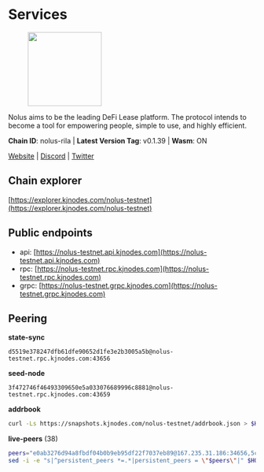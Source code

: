 # Services

<figure><img src="https://raw.githubusercontent.com/kj89/testnet_manuals/main/pingpub/logos/nolus.png" width="150" alt=""><figcaption></figcaption></figure>

Nolus aims to be the leading DeFi Lease platform. The protocol  intends to become a tool for empowering people, simple to use, and highly efficient.

**Chain ID**: nolus-rila | **Latest Version Tag**: v0.1.39 | **Wasm**: ON

[Website](https://www.nolus.io) | [Discord](https://discord.gg/nolus-protocol) | [Twitter](https://twitter.com/NolusProtocol)


## Chain explorer
[https://explorer.kjnodes.com/nolus-testnet](https://explorer.kjnodes.com/nolus-testnet)

## Public endpoints

* api: [https://nolus-testnet.api.kjnodes.com](https://nolus-testnet.api.kjnodes.com)
* rpc: [https://nolus-testnet.rpc.kjnodes.com](https://nolus-testnet.rpc.kjnodes.com)
* grpc: [https://nolus-testnet.grpc.kjnodes.com](https://nolus-testnet.grpc.kjnodes.com)

## Peering

**state-sync**

```text
d5519e378247dfb61dfe90652d1fe3e2b3005a5b@nolus-testnet.rpc.kjnodes.com:43656
```

**seed-node**

```text
3f472746f46493309650e5a033076689996c8881@nolus-testnet.rpc.kjnodes.com:43659
```

**addrbook**
```bash
curl -Ls https://snapshots.kjnodes.com/nolus-testnet/addrbook.json > $HOME/.nolus/config/addrbook.json
```

**live-peers** (38)
```bash
peers="e0ab3276d94a8fbdf04b0b9eb95df22f7037eb89@167.235.31.186:34656,5c2a752c9b1952dbed075c56c600c3a79b58c395@195.3.220.135:27016,7a1fc4d1cc0ffec7db6a2a15496136e62561b162@161.97.146.108:26656,d5519e378247dfb61dfe90652d1fe3e2b3005a5b@65.109.68.190:43656,387393e38531ac010f500d294505232a77c88766@45.33.32.8:26656,301dcb25951a0ebd6a36e09e612c85dc3aea3767@95.70.160.37:26656,df5523a9d35328716337343cbeea3063cd4fa9b3@65.108.206.118:61256,db05aaa5ee2d67f3418cd77df4307f2bb412ee40@65.108.199.62:19656,e0aac09f3de68abf583b0e3994228ee8bd19d1eb@168.119.124.130:45659,98907b8c92c003aa2d003bb5d47e5ae6e34b0732@77.51.200.79:46656,9e54327630e4f9668fb6137c5631c0ed6905b6e7@89.252.21.37:26656,e4b7228ccadf3180e6e323aa4c0c97946ac054dc@65.109.112.20:11134,89aaf76a23b16bd57a1982e7b304fd998a49942a@65.109.85.226:9000,b6c8dc38a5dba19a3f10d23b3572065db9265fa3@65.109.85.225:9000,5bf83be8dfe52fe2c204300f1e9b1449487ce5af@88.99.164.158:1176,58d7fc67e12548f3f1ddda3bbe6000ae3d9d638c@85.10.198.169:13656,8c5de077ed97fea13f822e0afa9d5720b1ff7e1d@178.63.8.245:26656,681ecb99467dd00a586d9499a1002f2829f1a02d@65.109.85.208:29656,e2c89ba2a9e998ff69b955d5bb317e7438816b7b@95.217.4.157:43656,6cb8e63bf00d37399454ab24b6cf316062b90117@199.175.98.110:36656,5118f29924e801e965e48d129fb29561aaa93966@193.203.15.174:26656,f94390d9e922e8430ad9fd5062244ddf7d4babd4@45.130.104.121:26656,723d799586cb2659f797a336bcbafaf6b0903586@92.53.65.56:16656,1cb8223111a5fb8a631d73aa3bcd7abd2ef41ba7@45.87.104.84:1184,5289137e6134895c5b3b82a9847869f2a889cdc0@65.108.97.58:2776,04a0036ff421f2dd8f46cca1fae9a893624bd868@95.216.14.72:29656,8b0b427b4567a7a66f05fab1146ee97b52ad7958@93.189.30.119:26656,8cfc45157cbe7314c29402fe560999e2e7043744@95.217.232.152:26656,1dc853554645753a372791d127f2623c5adfadd2@151.106.34.127:26656,29815a33ec3ac811901545fd632d16deb89dc641@194.163.172.188:37656,bcdaea50a4b47aca51e586bca2abfa68b8cc23fd@185.252.235.247:26656,e4d5f8e6c8c55305488daf55d9160f544fdc15fb@1.54.112.59:26656,2f733fee182504c70f38be10f083263ead4a579e@14.238.7.58:26656,805f69593aeb23e78ae19b4adca24d0ddd513e12@38.242.141.147:26656,67be97f5ef69a4f149fbef7970ba888e5b2c2cff@65.108.231.124:16656,a95975f3a58e20ba1c518f3cbb1c23ef7569e4d4@14.241.82.87:26656,12b146cd82c7142e9d8aeb4f246499927ecb1c0f@217.13.223.167:36656,8539e9777b36e6d8cfd3d68d44dd369cb8f8514f@188.232.23.24:37656"
sed -i -e "s|^persistent_peers *=.*|persistent_peers = \"$peers\"|" $HOME/.nolus/config/config.toml
```

